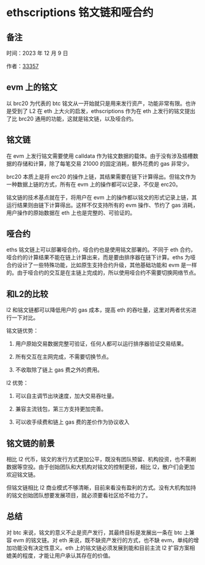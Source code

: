 # ethscriptions 铭文链和哑合约

## 备注

时间：2023 年 12 月 9 日

作者：[33357](https://github.com/33357)

## evm 上的铭文

以 brc20 为代表的 btc 铭文从一开始就只是用来发行资产，功能非常有限。也许是受到了 L2 在 eth 上大火的启发，ethscriptions 作为在 eth 上发行的铭文提出了比 brc20 通用的功能，这就是铭文链，以及哑合约。

## 铭文链

在 evm 上发行铭文需要使用 calldata 作为铭文数据的载体。由于没有涉及插槽数据的存储和计算，除了每笔交易 21000 的固定消耗，额外花费的 gas 非常少。

brc20 本质上是将 erc20 的操作上链，其结果需要在链下计算得出。但铭文作为一种数据上链的方式，所有在 evm 上的操作都可以记录，不仅是 erc20。 

铭文链的技术基点就在于，将用户在 evm 上的操作都以铭文的形式记录上链，其运行结果则由链下计算得出。这样不仅支持所有的 evm 操作、节约了 gas 消耗，用户操作的原始数据在 eth 上也是完整的、可验证的。

## 哑合约

eths 铭文链上可以部署哑合约，哑合约也是使用铭文部署的。不同于 eth 合约，哑合约的计算结果不能在链上计算出来，而是要由排序器在链下计算。eths 为哑合约设计了一些特殊功能，比如原生支持合约升级，其他基础功能和 evm 是一样的。由于哑合约的交互是在主链上完成的，所以使用哑合约不需要切换网络节点。

## 和L2的比较

l2 和铭文链都可以降低用户的 gas 成本，提高 eth 的吞吐量，这里对两者优劣进行一下对比。

铭文链优势：

1. 用户原始交易数据完整可验证，任何人都可以运行排序器验证交易结果。

2. 所有交互在主网完成，不需要切换节点。

3. 不收取除了链上 gas 费之外的费用。

l2 优势：

1. 可以自主调节出块速度，加大交易吞吐量。

2. 兼容主流钱包，第三方支持更加完善。

3. 可以收手续费和链上 gas 费的差价作为协议收入

## 铭文链的前景

相比 l2 代币，铭文的发行方式更加公平，既没有团队预留、机构投资，也不需刷数据等空投。由于创始团队和大机构对铭文的控制更弱，相比 l2，散户们会更加欢迎铭文链。

但铭文链相比 l2 商业模式不够清晰，目前来看没有盈利的方式。没有大机构加持的铭文创始团队想要发展项目，就必须要看社区给不给力了。

## 总结

对 btc 来说，铭文的意义不止是资产发行，其最终目标是发展出一条在 btc 上兼容 evm 的铭文链。对 eth 来说，既不缺资产发行的方式，也不缺 evm，单纯的增加功能没有决定性意义。eth 上的铭文链必须发展到能和目前主流 l2 扩容方案相媲美的程度，才能让用户承认其存在的价值。
